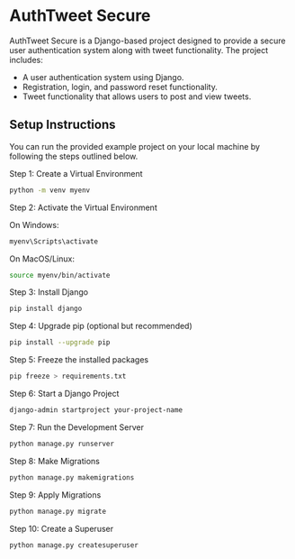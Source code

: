 # AuthTweet Secure

AuthTweet Secure is a Django-based project designed to provide a secure user authentication system along with tweet functionality. The project includes:

- A user authentication system using Django.
- Registration, login, and password reset functionality.
- Tweet functionality that allows users to post and view tweets.



## Setup Instructions
You can run the provided example project on your local machine by following the steps outlined below.

Step 1: Create a Virtual Environment
```bash
python -m venv myenv
```

Step 2: Activate the Virtual Environment

On Windows:
```bash
myenv\Scripts\activate
```
On MacOS/Linux:
```bash
source myenv/bin/activate
```
Step 3: Install Django
```bash
pip install django
```
Step 4: Upgrade pip (optional but recommended)
```bash
pip install --upgrade pip
```
Step 5: Freeze the installed packages
```bash
pip freeze > requirements.txt
```
Step 6: Start a Django Project
```bash
django-admin startproject your-project-name
```
Step 7: Run the Development Server
```bash
python manage.py runserver
```
Step 8: Make Migrations
```bash
python manage.py makemigrations
```
Step 9: Apply Migrations
```bash
python manage.py migrate
```
Step 10: Create a Superuser
```bash
python manage.py createsuperuser
```

